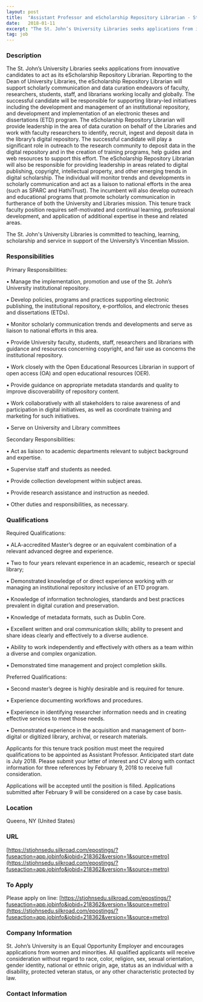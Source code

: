 ```yaml
---
layout: post
title:  "Assistant Professor and eScholarship Repository Librarian - St. John's University"
date:   2018-01-11
excerpt: "The St. John’s University Libraries seeks applications from innovative candidates to act as its eScholarship Repository Librarian. Reporting to the Dean of University Libraries, the eScholarship Repository Librarian will support scholarly communication and data curation endeavors of faculty, researchers, students, staff, and librarians working locally and globally. The successful candidate..."
tag: job
---
```


### Description   

The St. John’s University Libraries seeks applications from innovative candidates to act as its eScholarship Repository Librarian. Reporting to the Dean of University Libraries, the eScholarship Repository Librarian will support scholarly communication and data curation endeavors of faculty, researchers, students, staff, and librarians working locally and globally. The successful candidate will be responsible for supporting library-led initiatives including the development and management of an institutional repository, and development and implementation of an electronic theses and dissertations (ETD) program. The eScholarship Repository Librarian will provide leadership in the area of data curation on behalf of the Libraries and work with faculty researchers to identify, recruit, ingest and deposit data in the library’s digital repository. The successful candidate will play a significant role in outreach to the research community to deposit data in the digital repository and in the creation of training programs, help guides and web resources to support this effort. The eScholarship Repository Librarian will also be responsible for providing leadership in areas related to digital publishing, copyright, intellectual property, and other emerging trends in digital scholarship. The individual will monitor trends and developments in scholarly communication and act as a liaison to national efforts in the area (such as SPARC and HathiTrust). The incumbent will also develop outreach and educational programs that promote scholarly communication in furtherance of both the University and Libraries mission. This tenure track faculty position requires self-motivated and continual learning, professional development, and application of additional expertise in these and related areas.

The St. John's University Libraries is committed to teaching, learning, scholarship and service in support of the University’s Vincentian Mission.
 


### Responsibilities   

Primary Responsibilities:

• 	Manage the implementation, promotion and use of the St. John’s University institutional repository.

• 	Develop policies, programs and practices supporting electronic publishing, the institutional repository, e-portfolios, and electronic theses and dissertations (ETDs).

• 	Monitor scholarly communication trends and developments and serve as liaison to national efforts in this area.

• 	Provide University faculty, students, staff, researchers and librarians with guidance and resources concerning copyright, and fair use as concerns the institutional repository.

• 	Work closely with the Open Educational Resources Librarian in support of open access (OA) and open educational resources (OER).

• 	Provide guidance on appropriate metadata standards and quality to improve discoverability of repository content.

• 	Work collaboratively with all stakeholders to raise awareness of and participation in digital initiatives, as well as coordinate training and marketing for such initiatives.

• 	Serve on University and Library committees
 
Secondary Responsibilities:

• 	Act as liaison to academic departments relevant to subject background and expertise.

• 	Supervise staff and students as needed.

• 	Provide collection development within subject areas.

• 	Provide research assistance and instruction as needed.

• 	Other duties and responsibilities, as necessary.



### Qualifications   

Required Qualifications:

• 	ALA-accredited Master’s degree or an equivalent combination of a relevant advanced degree and experience.

• 	Two to four years relevant experience in an academic, research or special library;

• 	Demonstrated knowledge of or direct experience working with or managing an institutional repository inclusive of an ETD program.

• 	Knowledge of information technologies, standards and best practices prevalent in digital curation and preservation.

• 	Knowledge of metadata formats, such as Dublin Core.

• 	Excellent written and oral communication skills; ability to present and share ideas clearly and effectively to a diverse audience.

• 	Ability to work independently and effectively with others as a team within a diverse and complex organization.

• 	Demonstrated time management and project completion skills.
 
Preferred Qualifications:

• 	Second master’s degree is highly desirable and is required for tenure.

• 	Experience documenting workflows and procedures.

• 	Experience in identifying researcher information needs and in creating effective services to meet those needs.

• 	Demonstrated experience in the acquisition and management of born-digital or digitized library, archival, or research materials.

Applicants for this tenure track position must meet the required qualifications to be appointed as Assistant Professor. Anticipated start date is July 2018. Please submit your letter of interest and CV along with contact information for three references by February 9, 2018 to receive full consideration.

Applications will be accepted until the position is filled. Applications submitted after February 9 will be considered on a case by case basis.





### Location   

Queens, NY (United States)


### URL   

[https://stjohnsedu.silkroad.com/epostings/?fuseaction=app.jobinfo&jobid=218362&version=1&source=metro](https://stjohnsedu.silkroad.com/epostings/?fuseaction=app.jobinfo&jobid=218362&version=1&source=metro)

### To Apply   

Please apply on line: [https://stjohnsedu.silkroad.com/epostings/?fuseaction=app.jobinfo&jobid=218362&version=1&source=metro](https://stjohnsedu.silkroad.com/epostings/?fuseaction=app.jobinfo&jobid=218362&version=1&source=metro)


### Company Information   

St. John’s University is an Equal Opportunity Employer and encourages applications from women and minorities. All qualified applicants will receive consideration without regard to race, color, religion, sex, sexual orientation, gender identity, national or ethnic origin, age, status as an individual with a disability, protected veteran status, or any other characteristic protected by law.


### Contact Information   

 

